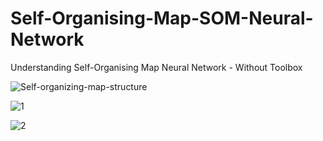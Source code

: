 # Self-Organising-Map-SOM-Neural-Network
Understanding Self-Organising Map Neural Network - Without Toolbox

![Self-organizing-map-structure](https://github.com/Yousef-Sharafi/Self-organising-map-neural-network-without-toolbox/assets/142591174/eef91046-4914-471c-a51d-b2a5e62def5b)

![1](https://github.com/Yousef-Sharafi/Self-organising-map-neural-network-without-toolbox/assets/142591174/785348dd-c001-42a9-824b-0a40182cd9a9)

![2](https://github.com/Yousef-Sharafi/Self-organising-map-neural-network-without-toolbox/assets/142591174/4eed4e14-6d8a-4cc7-a94e-651e76709345)

